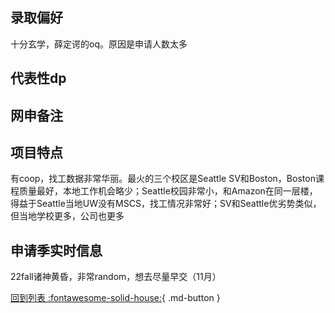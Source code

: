 ## 录取偏好
十分玄学，薛定谔的oq。原因是申请人数太多
## 代表性dp

## 网申备注

## 项目特点
有coop，找工数据非常华丽。最火的三个校区是Seattle SV和Boston，Boston课程质量最好，本地工作机会略少；Seattle校园非常小，和Amazon在同一层楼，得益于Seattle当地UW没有MSCS，找工情况非常好；SV和Seattle优劣势类似，但当地学校更多，公司也更多
## 申请季实时信息
22fall诸神黄昏，非常random，想去尽量早交（11月）

[回到列表 :fontawesome-solid-house:](选校梯度.md){ .md-button }
